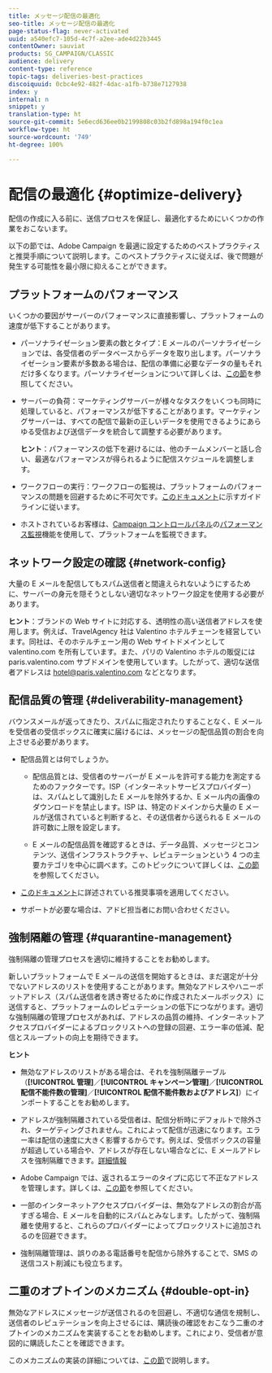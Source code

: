 ```yaml
---
title: メッセージ配信の最適化
seo-title: メッセージ配信の最適化
page-status-flag: never-activated
uuid: a540efc7-105d-4c7f-a2ee-ade4d22b3445
contentOwner: sauviat
products: SG_CAMPAIGN/CLASSIC
audience: delivery
content-type: reference
topic-tags: deliveries-best-practices
discoiquuid: 0cbc4e92-482f-4dac-a1fb-b738e7127938
index: y
internal: n
snippet: y
translation-type: ht
source-git-commit: 5e6ecd636ee0b2199808c03b2fd898a194f0c1ea
workflow-type: ht
source-wordcount: '749'
ht-degree: 100%

---
```



# 配信の最適化 {#optimize-delivery}

配信の作成に入る前に、送信プロセスを保証し、最適化するためにいくつかの作業をおこないます。

以下の節では、Adobe Campaign を最適に設定するためのベストプラクティスと推奨手順について説明します。このベストプラクティスに従えば、後で問題が発生する可能性を最小限に抑えることができます。

## プラットフォームのパフォーマンス

いくつかの要因がサーバーのパフォーマンスに直接影響し、プラットフォームの速度が低下することがあります。

* パーソナライゼーション要素の数とタイプ：E メールのパーソナライゼーションでは、各受信者のデータベースからデータを取り出します。パーソナライゼーション要素が多数ある場合は、配信の準備に必要なデータの量もそれだけ多くなります。パーソナライゼーションについて詳しくは、[この節](../../delivery/using/about-personalization.md)を参照してください。

* サーバーの負荷：マーケティングサーバーが様々なタスクをいくつも同時に処理していると、パフォーマンスが低下することがあります。マーケティングサーバーは、すべての配信で最新の正しいデータを使用できるようにあらゆる受信および送信データを統合して調整する必要があります。

   **ヒント**：パフォーマンスの低下を避けるには、他のチームメンバーと話し合い、最適なパフォーマンスが得られるように配信スケジュールを調整します。

* ワークフローの実行：ワークフローの監視は、プラットフォームのパフォーマンスの問題を回避するために不可欠です。[このドキュメント](../../workflow/using/workflow-best-practices.md#execution-and-performance)に示すガイドラインに従います。

* ホストされているお客様は、[Campaign コントロールパネル](https://docs.adobe.com/content/help/ja-JP/control-panel/using/discover-control-panel/key-features.html)の[パフォーマンス監視](https://docs.adobe.com/content/help/ja-JP/control-panel/using/performance-monitoring/about-performance-monitoring.html)機能を使用して、プラットフォームを監視できます。

## ネットワーク設定の確認 {#network-config}

大量の E メールを配信してもスパム送信者と間違えられないようにするために、サーバーの身元を隠そうとしない適切なネットワーク設定を使用する必要があります。

**ヒント**：ブランドの Web サイトに対応する、透明性の高い送信者アドレスを使用します。例えば、TravelAgency 社は Valentino ホテルチェーンを経営しています。同社は、そのホテルチェーン用の Web サイトドメインとして valentino.com を所有しています。また、パリの Valentino ホテルの販促には paris.valentino.com サブドメインを使用しています。したがって、適切な送信者アドレスは hotel@paris.valentino.com などとなります。

## 配信品質の管理 {#deliverability-management}

バウンスメールが返ってきたり、スパムに指定されたりすることなく、E メールを受信者の受信ボックスに確実に届けるには、メッセージの配信品質の割合を向上させる必要があります。

* 配信品質とは何でしょうか。

   * 配信品質とは、受信者のサーバーが E メールを許可する能力を測定するためのファクターです。ISP（インターネットサービスプロバイダー）は、スパムとして識別した E メールを除外するか、E メール内の画像のダウンロードを禁止します。ISP は、特定のドメインから大量の E メールが送信されていると判断すると、その送信者から送られる E メールの許可数に上限を設定します。

   * E メールの配信品質を確認するときは、データ品質、メッセージとコンテンツ、送信インフラストラクチャ、レピュテーションという 4 つの主要カテゴリを中心に調べます。このトピックについて詳しくは、[この節](../../delivery/using/about-deliverability.md)を参照してください。

* [このドキュメント](../../delivery/using/deliverability-key-points.md)に詳述されている推奨事項を適用してください。

* サポートが必要な場合は、アドビ担当者にお問い合わせください。

## 強制隔離の管理 {#quarantine-management}

強制隔離の管理プロセスを適切に維持することをお勧めします。

新しいプラットフォームで E メールの送信を開始するときは、まだ選定が十分でないアドレスのリストを使用することがあります。無効なアドレスやハニーポットアドレス（スパム送信者を誘き寄せるために作成されたメールボックス）に送信すると、プラットフォームのレピュテーションの低下につながります。適切な強制隔離の管理プロセスがあれば、アドレスの品質の維持、インターネットアクセスプロバイダーによるブロックリストへの登録の回避、エラー率の低減、配信とスループットの向上を期待できます。

**ヒント**

* 無効なアドレスのリストがある場合は、それを強制隔離テーブル（**[!UICONTROL 管理]**／**[!UICONTROL キャンペーン管理]**／**[!UICONTROL 配信不能件数の管理]**／**[!UICONTROL 配信不能件数およびアドレス]**）にインポートすることをお勧めします。

* アドレスが強制隔離されている受信者は、配信分析時にデフォルトで除外され、ターゲティングされません。これによって配信が迅速になります。エラー率は配信の速度に大きく影響するからです。例えば、受信ボックスの容量が超過している場合や、アドレスが存在しない場合などに、E メールアドレスを強制隔離できます。[詳細情報](#identifying-quarantined-addresses-for-a-delivery)

* Adobe Campaign では、返されるエラーのタイプに応じて不正なアドレスを管理します。詳しくは、[この節](../../delivery/using/understanding-quarantine-management.md)を参照してください。


* 一部のインターネットアクセスプロバイダーは、無効なアドレスの割合が高すぎる場合、E メールを自動的にスパムとみなします。したがって、強制隔離を使用すると、これらのプロバイダーによってブロックリストに追加されるのを回避できます。

* 強制隔離管理は、誤りのある電話番号を配信から除外することで、SMS の送信コスト削減にも役立ちます。

## 二重のオプトインのメカニズム {#double-opt-in}

無効なアドレスにメッセージが送信されるのを回避し、不適切な通信を規制し、送信者のレピュテーションを向上させるには、購読後の確認をおこなう二重のオプトインのメカニズムを実装することをお勧めします。これにより、受信者が意図的に購読したことを確認できます。

このメカニズムの実装の詳細については、[この節](../../web/using/use-cases--web-forms.md)で説明します。
